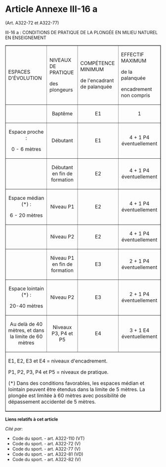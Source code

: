 # Article Annexe III-16 a

(Art. A322-72 et A322-77)

III-16 a : CONDITIONS DE PRATIQUE DE LA PLONGÉE EN MILIEU NATUREL EN ENSEIGNEMENT 

<table border="1" align="center" width="680">
  <tbody>
    <tr>
      <td>

ESPACES D'ÉVOLUTION

</td>
      <td>

NIVEAUX DE PRATIQUE

des plongeurs

</td>
      <td>

COMPÉTENCE MINIMUM

de l'encadrant de palanquée

</td>
      <td colspan="2">

EFFECTIF MAXIMUM

de la palanquée

encadrement non compris

</td>
    </tr>
    <tr>
      <td align="center">

</td>
      <td align="center">

Baptême

</td>
      <td align="center">

E1

</td>
      <td align="center">

1

</td>
    </tr>
    <tr>
      <td align="center">

Espace proche :

0 - 6 mètres

</td>
      <td align="center">

Débutant

</td>
      <td align="center">

E1

</td>
      <td align="center">

4 + 1 P4 éventuellement

</td>
    </tr>
    <tr>
      <td align="center">

</td>
      <td align="center">

Débutant en fin de formation

</td>
      <td align="center">

E2

</td>
      <td align="center">

4 + 1 P4 éventuellement

</td>
    </tr>
    <tr>
      <td align="center">

Espace médian (*) :

6 - 20 mètres

</td>
      <td align="center">

Niveau P1

</td>
      <td align="center">

E2

</td>
      <td align="center">

4 + 1 P4 éventuellement

</td>
    </tr>
    <tr>
      <td align="center">

</td>
      <td align="center">

Niveau P2

</td>
      <td align="center">

E2

</td>
      <td align="center">

4 + 1 P4 éventuellement

</td>
    </tr>
    <tr>
      <td align="center">

</td>
      <td align="center">

Niveau P1 en fin de formation

</td>
      <td align="center">

E3

</td>
      <td align="center">

2 + 1 P4 éventuellement

</td>
    </tr>
    <tr>
      <td align="center">

Espace lointain (*) :

20-40 mètres

</td>
      <td align="center">

Niveau P2

</td>
      <td align="center">

E3

</td>
      <td align="center">

2 + 1 P4 éventuellement

</td>
    </tr>
    <tr>
      <td align="center">

Au delà de 40 mètres, et dans la limite de 60 mètres

</td>
      <td align="center">

Niveaux P3, P4 et P5

</td>
      <td align="center">

E4

</td>
      <td align="center">

3 + 1 E4 éventuellement

</td>
    </tr>
    <tr>
      <td colspan="5">

E1, E2, E3 et E4 = niveaux d'encadrement.

P1, P2, P3, P4 et P5 = niveaux de pratique.

(*) Dans des conditions favorables, les espaces médian et lointain peuvent être étendus dans la limite de 5 mètres. La
plongée est limitée à 60 mètres avec possibilité de dépassement accidentel de 5 mètres.

</td>
    </tr>
  </tbody>
</table>

**Liens relatifs à cet article**

_Cité par_:

  - Code du sport. - art. A322-110 (VT)
  - Code du sport. - art. A322-72 (V)
  - Code du sport. - art. A322-77 (V)
  - Code du sport. - art. A322-81 (VD)
  - Code du sport. - art. A322-82 (V)
